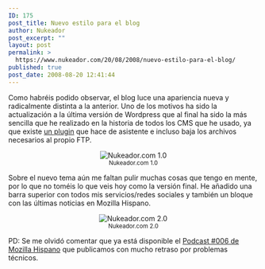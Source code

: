 ```yaml
---
ID: 175
post_title: Nuevo estilo para el blog
author: Nukeador
post_excerpt: ""
layout: post
permalink: >
  https://www.nukeador.com/20/08/2008/nuevo-estilo-para-el-blog/
published: true
post_date: 2008-08-20 12:41:44
---
```

<p>Como habréis podido observar, el blog luce una apariencia nueva y radicalmente distinta a la anterior. Uno de los motivos ha sido la actualización a la última versión de Wordpress que al final ha sido la más sencilla que he realizado en la historia de todos los CMS que he usado, ya que existe <a href="http://wordpress.org/extend/plugins/wordpress-automatic-upgrade/">un plugin</a> que hace de asistente e incluso baja los archivos necesarios al propio FTP.</p>
<p style="text-align: center"><img src="http://www.nukeador.com/wp-content/uploads/2008/08/nukeador10.jpg" alt="Nukeador.com 1.0" title="nukeador10" /><br /><small>Nukeador.com 1.0</small></p>
<p>Sobre el nuevo tema aún me faltan pulir muchas cosas que tengo en mente, por lo que no toméis lo que veis hoy como la versión final. He añadido una barra superior con todos mis servicios/redes sociales y también un bloque con las últimas noticias en Mozilla Hispano.</p>
<p style="text-align: center"><img src="http://www.nukeador.com/wp-content/uploads/2008/08/nukeador20.jpg" alt="Nukeador.com 2.0" /><br /><small>Nukeador.com 2.0</small></p>
<p>PD: Se me olvidó comentar que ya está disponible el <a href="http://www.mozilla-hispano.org/2008/08/06/179-podcast-006">Podcast #006 de Mozilla Hispano</a> que publicamos con mucho retraso por problemas técnicos.</p>